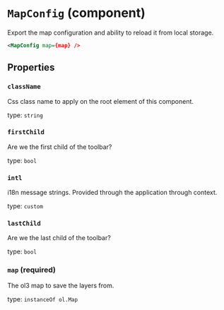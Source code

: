 `MapConfig` (component)
=======================

Export the map configuration and ability to reload it from local storage.

```xml
<MapConfig map={map} />
```

Properties
----------

### `className`

Css class name to apply on the root element of this component.

type: `string`


### `firstChild`

Are we the first child of the toolbar?

type: `bool`


### `intl`

i18n message strings. Provided through the application through context.

type: `custom`


### `lastChild`

Are we the last child of the toolbar?

type: `bool`


### `map` (required)

The ol3 map to save the layers from.

type: `instanceOf ol.Map`

